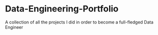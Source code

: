 # Data-Engineering-Portfolio
A collection of all the projects I did in order to become a full-fledged Data Engineer
